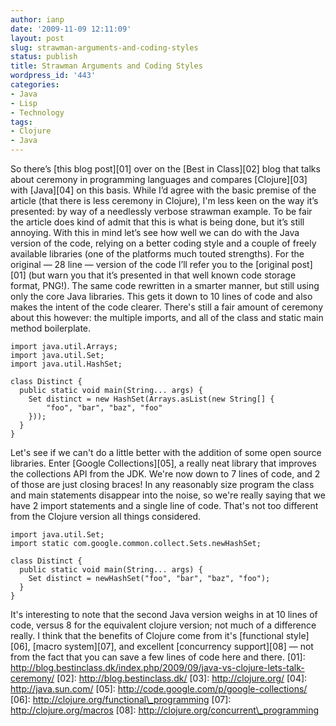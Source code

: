 ```yaml
---
author: ianp
date: '2009-11-09 12:11:09'
layout: post
slug: strawman-arguments-and-coding-styles
status: publish
title: Strawman Arguments and Coding Styles
wordpress_id: '443'
categories:
- Java
- Lisp
- Technology
tags:
- Clojure
- Java
---
```


So there’s [this blog post][01] over on the [Best in Class][02] blog
that talks about ceremony in programming languages and compares
[Clojure][03] with [Java][04] on this basis. While I’d agree with the
basic premise of the article (that there is less ceremony in Clojure),
I'm less keen on the way it’s presented: by way of a needlessly verbose
strawman example. To be fair the article does kind of admit that this is
what is being done, but it’s still annoying. With this in mind let’s see
how well we can do with the Java version of the code, relying on a
better coding style and a couple of freely available libraries (one of
the platforms much touted strengths). For the original — 28 line —
version of the code I’ll refer you to the [original post][01] (but warn
you that it’s presented in that well known code storage format, PNG!).
The same code rewritten in a smarter manner, but still using only the
core Java libraries. This gets it down to 10 lines of code and also
makes the intent of the code clearer. There's still a fair amount of
ceremony about this however: the multiple imports, and all of the class
and static main method boilerplate.

~~~~ {lang="Java"}
import java.util.Arrays;
import java.util.Set;
import java.util.HashSet;

class Distinct {
  public static void main(String... args) {
    Set distinct = new HashSet(Arrays.asList(new String[] {
        "foo", "bar", "baz", "foo"
    }));
  }
}
~~~~

Let's see if we can't do a little better with the addition of some open
source libraries. Enter [Google Collections][05], a really neat library
that improves the collections API from the JDK. We're now down to 7
lines of code, and 2 of those are just closing braces! In any reasonably
size program the class and main statements disappear into the noise, so
we're really saying that we have 2 import statements and a single line
of code. That's not too different from the Clojure version all things
considered.

~~~~ {lang="Java"}
import java.util.Set;
import static com.google.common.collect.Sets.newHashSet;

class Distinct {
  public static void main(String... args) {
    Set distinct = newHashSet("foo", "bar", "baz", "foo");
  }
}
~~~~

It's interesting to note that the second Java version weighs in at 10
lines of code, versus 8 for the equivalent clojure version; not much of
a difference really. I think that the benefits of Clojure come from it's
[functional style][06], [macro system][07], and excellent [concurrency
support][08] — not from the fact that you can save a few lines of code
here and there. [01]:
http://blog.bestinclass.dk/index.php/2009/09/java-vs-clojure-lets-talk-ceremony/
[02]: http://blog.bestinclass.dk/ [03]: http://clojure.org/ [04]:
http://java.sun.com/ [05]: http://code.google.com/p/google-collections/
[06]: http://clojure.org/functional\_programming [07]:
http://clojure.org/macros [08]:
http://clojure.org/concurrent\_programming
